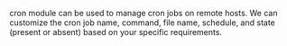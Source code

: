 cron module can be used to manage cron jobs on remote hosts. We can customize the cron job name, command, file name, schedule, and state (present or absent) based on your specific requirements.
